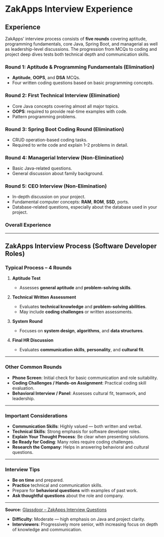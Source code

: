 
# ZakApps Interview Experience

## Experience

ZakApps’ interview process consists of **five rounds** covering aptitude, programming fundamentals, core Java, Spring Boot, and managerial as well as leadership-level discussions. The progression from MCQs to coding and project deep dives tests both technical depth and communication skills.

### Round 1: Aptitude & Programming Fundamentals (Elimination)

* **Aptitude**, **OOPS**, and **DSA** MCQs.
* Four written coding questions based on basic programming concepts.

### Round 2: First Technical Interview (Elimination)

* Core Java concepts covering almost all major topics.
* **OOPS**: required to provide real-time examples with code.
* Pattern programming problems.

### Round 3: Spring Boot Coding Round (Elimination)

* CRUD operation-based coding tasks.
* Required to write code and explain 1–2 problems in detail.

### Round 4: Managerial Interview (Non-Elimination)

* Basic Java-related questions.
* General discussion about family background.

### Round 5: CEO Interview (Non-Elimination)

* In-depth discussion on your project.
* Fundamental computer concepts: **RAM**, **ROM**, **SSD**, ports.
* Database-related questions, especially about the database used in your project.

### Overall Experience



---

## ZakApps Interview Process (Software Developer Roles)

### **Typical Process – 4 Rounds**
1. **Aptitude Test**  
   - Assesses **general aptitude** and **problem-solving skills**.

2. **Technical Written Assessment**  
   - Evaluates **technical knowledge** and **problem-solving abilities**.  
   - May include **coding challenges** or written assessments.

3. **System Round**  
   - Focuses on **system design**, **algorithms**, and **data structures**.

4. **Final HR Discussion**  
   - Evaluates **communication skills**, **personality**, and **cultural fit**.

---

### **Other Common Rounds**
- **Phone Screen**: Initial check for basic communication and role suitability.  
- **Coding Challenges / Hands-on Assignment**: Practical coding skill evaluation.  
- **Behavioral Interview / Panel**: Assesses cultural fit, teamwork, and leadership.

---

### **Important Considerations**
- **Communication Skills**: Highly valued — both written and verbal.  
- **Technical Skills**: Strong emphasis for software developer roles.  
- **Explain Your Thought Process**: Be clear when presenting solutions.  
- **Be Ready for Coding**: Many roles require coding challenges.  
- **Research the Company**: Helps in answering behavioral and cultural questions.

---

### **Interview Tips**
- **Be on time** and prepared.  
- **Practice** technical and communication skills.  
- Prepare for **behavioral questions** with examples of past work.  
- **Ask thoughtful questions** about the role and company.  

---

**Source:** [Glassdoor – ZakApps Interview Questions](https://www.glassdoor.co.in/Interview/ZakApps-Interview-Questions-E1411685.htm)


* **Difficulty**: Moderate — high emphasis on Java and project clarity.
* **Interviewers**: Progressively more senior, with increasing focus on depth of knowledge and communication.

